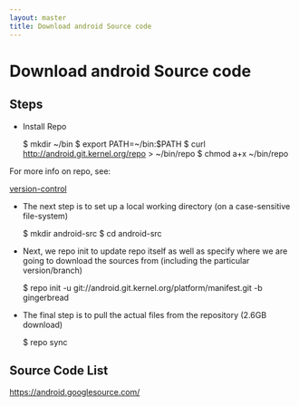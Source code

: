 ```yaml
---
layout: master
title: Download android Source code
---
```



# Download android Source code

## Steps

* Install Repo

    $ mkdir ~/bin
    $ export PATH=~/bin:$PATH
    $ curl http://android.git.kernel.org/repo > ~/bin/repo
    $ chmod a+x ~/bin/repo

For more info on repo, see: 

[version-control](http://source.android.com/source/version-control.html)

* The next step is to set up a local working directory (on a case-sensitive file-system)

    $ mkdir android-src
    $ cd android-src

* Next, we repo init to update repo itself as well as specify where we are going to download the sources from
(including the particular version/branch)

    $ repo init -u git://android.git.kernel.org/platform/manifest.git -b gingerbread

* The final step is to pull the actual files from the repository (2.6GB download)

    $ repo sync

## Source Code List

https://android.googlesource.com/


